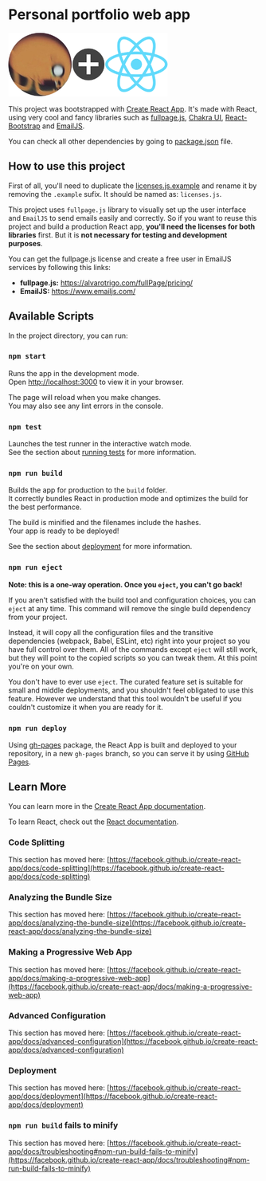 # Personal portfolio web app

<img height="128" alt="Csanchezarisa + React" src="Csanchezarisa+React.png">

This project was bootstrapped with [Create React App](https://github.com/facebook/create-react-app). 
It's made with React, using very cool and fancy libraries such as [fullpage.js](https://alvarotrigo.com/fullPage/), [Chakra UI](https://chakra-ui.com/), [React-Bootstrap](https://react-bootstrap.github.io/) and [EmailJS](https://www.emailjs.com/). 

You can check all other dependencies by going to [package.json](package.json) file.

## How to use this project

First of all, you'll need to duplicate the [licenses.js.example](src/config/licenses.js.example) and rename it by removing the `.example` sufix. It should be named as: `licenses.js`.

This project uses `fullpage.js` library to visually set up the user interface and `EmailJS` to send emails easily and correctly. So if you want to reuse this project and build a production React app, **you'll need the licenses for both libraries** first. But it is **not necessary for testing and development purposes**.

You can get the fullpage.js license and create a free user in EmailJS services by following this links:
- **fullpage.js:** https://alvarotrigo.com/fullPage/pricing/
- **EmailJS:** https://www.emailjs.com/

## Available Scripts

In the project directory, you can run:

### `npm start`

Runs the app in the development mode.\
Open [http://localhost:3000](http://localhost:3000) to view it in your browser.

The page will reload when you make changes.\
You may also see any lint errors in the console.

### `npm test`

Launches the test runner in the interactive watch mode.\
See the section about [running tests](https://facebook.github.io/create-react-app/docs/running-tests) for more information.

### `npm run build`

Builds the app for production to the `build` folder.\
It correctly bundles React in production mode and optimizes the build for the best performance.

The build is minified and the filenames include the hashes.\
Your app is ready to be deployed!

See the section about [deployment](https://facebook.github.io/create-react-app/docs/deployment) for more information.

### `npm run eject`

**Note: this is a one-way operation. Once you `eject`, you can't go back!**

If you aren't satisfied with the build tool and configuration choices, you can `eject` at any time. This command will remove the single build dependency from your project.

Instead, it will copy all the configuration files and the transitive dependencies (webpack, Babel, ESLint, etc) right into your project so you have full control over them. All of the commands except `eject` will still work, but they will point to the copied scripts so you can tweak them. At this point you're on your own.

You don't have to ever use `eject`. The curated feature set is suitable for small and middle deployments, and you shouldn't feel obligated to use this feature. However we understand that this tool wouldn't be useful if you couldn't customize it when you are ready for it.

### `npm run deploy`

Using [gh-pages](https://github.com/tschaub/gh-pages) package, the React App is built and deployed to your repository, in a new `gh-pages` branch, so you can serve it by using [GitHub Pages](https://pages.github.com/).

## Learn More

You can learn more in the [Create React App documentation](https://facebook.github.io/create-react-app/docs/getting-started).

To learn React, check out the [React documentation](https://reactjs.org/).

### Code Splitting

This section has moved here: [https://facebook.github.io/create-react-app/docs/code-splitting](https://facebook.github.io/create-react-app/docs/code-splitting)

### Analyzing the Bundle Size

This section has moved here: [https://facebook.github.io/create-react-app/docs/analyzing-the-bundle-size](https://facebook.github.io/create-react-app/docs/analyzing-the-bundle-size)

### Making a Progressive Web App

This section has moved here: [https://facebook.github.io/create-react-app/docs/making-a-progressive-web-app](https://facebook.github.io/create-react-app/docs/making-a-progressive-web-app)

### Advanced Configuration

This section has moved here: [https://facebook.github.io/create-react-app/docs/advanced-configuration](https://facebook.github.io/create-react-app/docs/advanced-configuration)

### Deployment

This section has moved here: [https://facebook.github.io/create-react-app/docs/deployment](https://facebook.github.io/create-react-app/docs/deployment)

### `npm run build` fails to minify

This section has moved here: [https://facebook.github.io/create-react-app/docs/troubleshooting#npm-run-build-fails-to-minify](https://facebook.github.io/create-react-app/docs/troubleshooting#npm-run-build-fails-to-minify)
